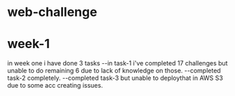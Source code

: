 # web-challenge
# week-1 
in week one i have done 3 tasks
--in task-1 i've completed 17 challenges but unable to do remaining 6 due to lack of            knowledge   on those.
--completed task-2 completely.
--completed task-3 but unable to deploythat in AWS S3 due to some acc creating issues.

